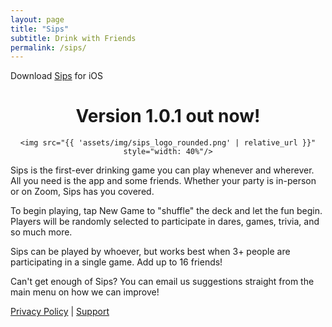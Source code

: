 ```yaml
---
layout: page
title: "Sips"
subtitle: Drink with Friends
permalink: /sips/
---
```

Download [Sips](https://apps.apple.com/us/app/id1511594732) for iOS
<div align="center">
    <h1>Version 1.0.1 out now!</h1>

    <img src="{{ 'assets/img/sips_logo_rounded.png' | relative_url }}" style="width: 40%"/>

</div>

Sips is the first-ever drinking game you can play whenever and wherever. All you need is the app and some friends. Whether your party is in-person or on Zoom, Sips has you covered.

To begin playing, tap New Game to "shuffle" the deck and let the fun begin. Players will be randomly selected to participate in dares, games, trivia, and so much more.

Sips can be played by whoever, but works best when 3+ people are participating in a single game. Add up to 16 friends!

Can't get enough of Sips? You can email us suggestions straight from the main menu on how we can improve!


[Privacy Policy](/sips/privacy/) | [Support](/sips/support)
